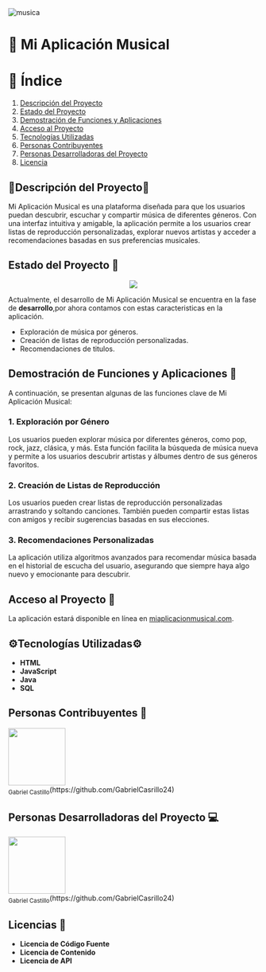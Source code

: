 <!DOCTYPE html>
<html lang="es">
<head>
    <meta charset="UTF-8">
    <meta name="viewport" content="width=device-width, initial-scale=1.0">
</head>
<body>
    <img src="https://www.nus.agency/wp-content/uploads/2023/03/musica-arte-scaled.jpg" alt="musica">
    
   <h1>🎵 Mi Aplicación Musical</h1>
    <h1>🎤 Índice</h1>
    <ol>
        <li><a href="#descripción-del-proyecto">Descripción del Proyecto</a></li>
        <li><a href="#estado-del-proyecto">Estado del Proyecto</a></li>
        <li><a href="#demostración-de-funciones-y-aplicaciones">Demostración de Funciones y Aplicaciones</a></li>
        <li><a href="#acceso-al-proyecto">Acceso al Proyecto</a></li>
        <li><a href="#tecnologías-utilizadas">Tecnologías Utilizadas</a></li>
        <li><a href="#personas-contribuyentes">Personas Contribuyentes</a></li>
        <li><a href="#personas-desarrolladoras-del-proyecto">Personas Desarrolladoras del Proyecto</a></li>
        <li><a href="#licencia">Licencia</a></li>
    </ol>

  <h2 id="descripción-del-proyecto">🌟Descripción del Proyecto🌟</h2>
  <p>
      Mi Aplicación Musical es una plataforma diseñada para que los usuarios puedan descubrir, escuchar y compartir música de diferentes géneros. 
      Con una interfaz intuitiva y amigable, la aplicación permite a los usuarios crear listas de reproducción personalizadas, explorar nuevos artistas 
      y acceder a recomendaciones basadas en sus preferencias musicales. 
  </p>

  <h2 id="estado-del-proyecto">Estado del Proyecto 🚧</h2>
    <p align="center">
     <img src="https://img.shields.io/badge/STATUS-EN%20DESAROLLO-green">
   </p>
   <p>
    Actualmente, el desarrollo de Mi Aplicación Musical se encuentra en la fase de <strong>desarrollo</strong>,por ahora contamos con estas caracteristicas en la aplicación.
   </p>
  <ul>
    <li>Exploración de música por géneros.</li>
    <li>Creación de listas de reproducción personalizadas.</li>
    <li>Recomendaciones de titulos.</li>
  </ul>
   
   <h2 id="demostración-de-funciones-y-aplicaciones">Demostración de Funciones y Aplicaciones 🎥</h2>
    <p>
        A continuación, se presentan algunas de las funciones clave de Mi Aplicación Musical:
    </p>
    <h3>1. Exploración por Género</h3>
    <p>
        Los usuarios pueden explorar música por diferentes géneros, como pop, rock, jazz, clásica, y más. Esta función facilita la búsqueda de música 
        nueva y permite a los usuarios descubrir artistas y álbumes dentro de sus géneros favoritos.
    </p>
        <h3>2. Creación de Listas de Reproducción</h3>
    <p>
        Los usuarios pueden crear listas de reproducción personalizadas arrastrando y soltando canciones. También pueden compartir estas listas con amigos y 
        recibir sugerencias basadas en sus elecciones.
    </p>
    <h3>3. Recomendaciones Personalizadas</h3>
    <p>
        La aplicación utiliza algoritmos avanzados para recomendar música basada en el historial de escucha del usuario, asegurando que siempre haya algo nuevo 
        y emocionante para descubrir.
    </p>
    <h2 id="acceso-al-proyecto">Acceso al Proyecto 🔗</h2>
    <p>
      La aplicación estará disponible en línea en <a href="https://miaplicacionmusical.com">miaplicacionmusical.com</a>.
    </p>
    <h2 id="tecnologías-utilizadas">⚙️Tecnologías Utilizadas⚙️</h2>
    <ul>
      <li><strong>HTML</strong></li>
      <li><strong>JavaScript</strong></li>
      <li><strong>Java</strong></li>
      <li><strong>SQL</strong></li>
    </ul>
    <h2 id="personas-contribuyentes">Personas Contribuyentes 🤝</h2>
    <img src="https://avatars.githubusercontent.com/u/182427502?s=400&v=4" width=115><br><sub>Gabriel Castillo</sub>(https://github.com/GabrielCasrillo24)
    <h2 id="personas-desarrolladoras-del-proyecto">Personas Desarrolladoras del Proyecto 💻</h2>
     <img src="https://avatars.githubusercontent.com/u/182427502?s=400&v=4" width=115><br><sub>Gabriel Castillo</sub>(https://github.com/GabrielCasrillo24)
     <h2 id="licencia">Licencias 📜</h2>
     <ul>
      <li><strong>Licencia de Código Fuente</strong></li>
      <li><strong>Licencia de Contenido</strong></li>
      <li><strong>Licencia de API</strong></li>
    </ul>
</body>
</html>
